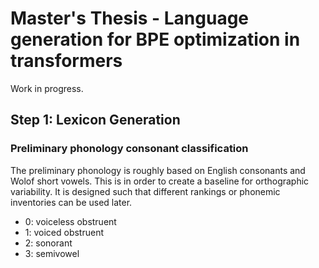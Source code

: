 # Master's Thesis - Language generation for BPE optimization in transformers
Work in progress.

## Step 1: Lexicon Generation
### Preliminary phonology consonant classification
The preliminary phonology is roughly based on English consonants and Wolof short vowels.
This is in order to create a baseline for orthographic variability.
It is designed such that different rankings or phonemic inventories can be used later.
* 0: voiceless obstruent
* 1: voiced obstruent
* 2: sonorant
* 3: semivowel